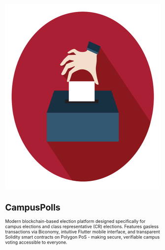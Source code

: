<img src="https://github.com/OlaPhoenix/campuspolls/blob/master/assets/images/appicon.jpg?raw=true"
alt="CampusPolls logo"
width="600"
height="600"
style="dislay: block; margin: 0 auto" />

# CampusPolls
Modern blockchain-based election platform designed specifically for campus elections and class representative (CR) elections. Features gasless transactions via Biconomy, intuitive Flutter mobile interface, and transparent Solidity smart contracts on Polygon PoS - making secure, verifiable campus voting accessible to everyone.
